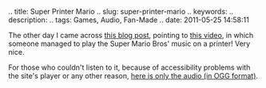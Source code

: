 .. title: Super Printer Mario
.. slug: super-printer-mario
.. keywords: 
.. description: 
.. tags: Games, Audio, Fan-Made
.. date: 2011-05-25 14:58:11

The other day I came across [this blog post][theblogpost], pointing to [this video][thevideo], in which someone managed to play the Super Mario Bros' music on a printer! <!--teaser_end--> Very nice.

For those who couldn't listen to it, because of accessibility problems with the site's player or any other reason, [here is only the audio (in OGG format)][theaudio].

[theblogpost]: http://marcio.whodesigner.com.br/2010/08/musicas-do-mario-so-que-na-impressora/
[thevideo]: http://vimeo.com/3983501
[theaudio]: http://aiyumi.opendrive.com/files/81148384_etwk0/printer-mario.ogg
